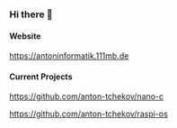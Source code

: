 ### Hi there 👋

#### Website

https://antoninformatik.111mb.de

#### Current Projects

https://github.com/anton-tchekov/nano-c

https://github.com/anton-tchekov/raspi-os



<!--
**anton-tchekov/anton-tchekov** is a ✨ _special_ ✨ repository because its `README.md` (this file) appears on your GitHub profile.

Here are some ideas to get you started:

- 🔭 I’m currently working on ...
- 🌱 I’m currently learning ...
- 👯 I’m looking to collaborate on ...
- 🤔 I’m looking for help with ...
- 💬 Ask me about ...
- 📫 How to reach me: ...
- 😄 Pronouns: ...
- ⚡ Fun fact: ...
-->
